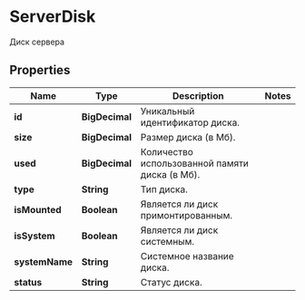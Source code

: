 

# ServerDisk

Диск сервера

## Properties

| Name | Type | Description | Notes |
|------------ | ------------- | ------------- | -------------|
|**id** | **BigDecimal** | Уникальный идентификатор диска. |  |
|**size** | **BigDecimal** | Размер диска (в Мб). |  |
|**used** | **BigDecimal** | Количество использованной памяти диска (в Мб). |  |
|**type** | **String** | Тип диска. |  |
|**isMounted** | **Boolean** | Является ли диск примонтированным. |  |
|**isSystem** | **Boolean** | Является ли диск системным. |  |
|**systemName** | **String** | Системное название диска. |  |
|**status** | **String** | Статус диска. |  |



